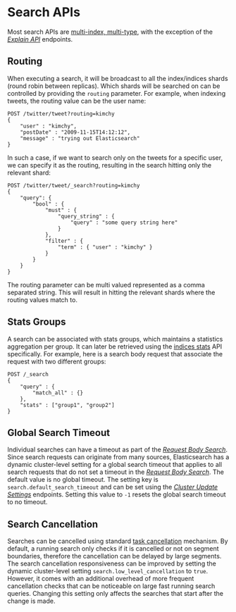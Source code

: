 # Search APIs

Most search APIs are [multi-index, multi-type](search-search.html#search-multi-index-type "Multi-Index, Multi-Typeedit"), with the exception of the [_Explain API_](search-explain.html "Explain API") endpoints.

## Routing

When executing a search, it will be broadcast to all the index/indices shards (round robin between replicas). Which shards will be searched on can be controlled by providing the `routing` parameter. For example, when indexing tweets, the routing value can be the user name:
    
    
    POST /twitter/tweet?routing=kimchy
    {
        "user" : "kimchy",
        "postDate" : "2009-11-15T14:12:12",
        "message" : "trying out Elasticsearch"
    }

In such a case, if we want to search only on the tweets for a specific user, we can specify it as the routing, resulting in the search hitting only the relevant shard:
    
    
    POST /twitter/tweet/_search?routing=kimchy
    {
        "query": {
            "bool" : {
                "must" : {
                    "query_string" : {
                        "query" : "some query string here"
                    }
                },
                "filter" : {
                    "term" : { "user" : "kimchy" }
                }
            }
        }
    }

The routing parameter can be multi valued represented as a comma separated string. This will result in hitting the relevant shards where the routing values match to.

## Stats Groups

A search can be associated with stats groups, which maintains a statistics aggregation per group. It can later be retrieved using the [indices stats](indices-stats.html "Indices Stats") API specifically. For example, here is a search body request that associate the request with two different groups:
    
    
    POST /_search
    {
        "query" : {
            "match_all" : {}
        },
        "stats" : ["group1", "group2"]
    }

## Global Search Timeout

Individual searches can have a timeout as part of the [_Request Body Search_](search-request-body.html "Request Body Search"). Since search requests can originate from many sources, Elasticsearch has a dynamic cluster-level setting for a global search timeout that applies to all search requests that do not set a timeout in the [_Request Body Search_](search-request-body.html "Request Body Search"). The default value is no global timeout. The setting key is `search.default_search_timeout` and can be set using the [_Cluster Update Settings_](cluster-update-settings.html "Cluster Update Settings") endpoints. Setting this value to `-1` resets the global search timeout to no timeout.

## Search Cancellation

Searches can be cancelled using standard [task cancellation](tasks.html#task-cancellation "Task Cancellationedit") mechanism. By default, a running search only checks if it is cancelled or not on segment boundaries, therefore the cancellation can be delayed by large segments. The search cancellation responsiveness can be improved by setting the dynamic cluster-level setting `search.low_level_cancellation` to `true`. However, it comes with an additional overhead of more frequent cancellation checks that can be noticeable on large fast running search queries. Changing this setting only affects the searches that start after the change is made.
